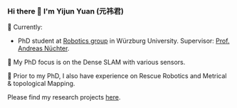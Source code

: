### Hi there 👋 I'm Yijun Yuan (元祎君) 

🌱 Currently:

* PhD student at [Robotics group](https://www.informatik.uni-wuerzburg.de/robotics/) in Würzburg University. 
Supervisor: [Prof. Andreas Nüchter](https://www.informatik.uni-wuerzburg.de/robotics/team/nuechter/).

🔭 My PhD focus is on the Dense SLAM with various sensors. 

🤔 Prior to my PhD, I also have experience on Rescue Robotics and Metrical & topological Mapping.

Please find my research projects [here](https://jarrome.github.io/).


<!--
**Jarrome/Jarrome** is a ✨ _special_ ✨ repository because its `README.md` (this file) appears on your GitHub profile.

Here are some ideas to get you started:

- 🔭 I’m currently working on ...
- 🌱 I’m currently learning ...
- 👯 I’m looking to collaborate on ...
- 🤔 I’m looking for help with ...
- 💬 Ask me about ...
- 📫 How to reach me: ...
- 😄 Pronouns: ...
- ⚡ Fun fact: ...
-->

